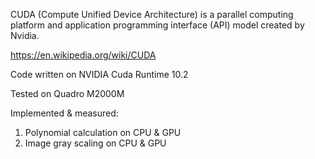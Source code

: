 CUDA (Compute Unified Device Architecture) is a parallel computing platform and application programming interface (API) model created by Nvidia.

https://en.wikipedia.org/wiki/CUDA

Code written on NVIDIA Cuda Runtime 10.2

Tested on Quadro M2000M

Implemented & measured:

1. Polynomial calculation on CPU & GPU
2. Image gray scaling on CPU & GPU
